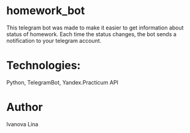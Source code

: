 # homework_bot
This telegram bot was made to make it easier to get information about status of homework.
Each time the status changes, the bot sends a notification to your telegram account.

# Technologies:
Python, TelegramBot, Yandex.Practicum API

# Author
Ivanova Lina
